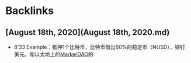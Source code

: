 
# Backlinks
## [August 18th, 2020](August 18th, 2020.md)
- 8‘33 Example：抵押1个比特币，比特币借出60%的稳定币（NUSD），铆钉美元。和以太坊上的[MarkerDAO](MarkerDAO.md)的

